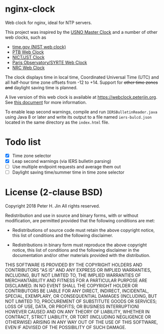 # nginx-clock

Web clock for nginx, ideal for NTP servers.

This project was inspired by the [USNO Master Clock](https://www.usno.navy.mil/USNO/time/display-clocks/simpletime)
and a number of other web clocks, such as
* [time.gov (NIST web clock)](https://www.time.gov/)
* [PTB Web Clock](https://uhr.ptb.de/)
* [NICT/JST Clock](https://www1.nict.go.jp/JST/JST_E.html)
* [Paris Observatory/SYRTE Web Clock](https://syrte.obspm.fr/cgi-bin/heure_op_js)
* [NRC Web Clock](https://www.nrc-cnrc.gc.ca/eng/services/time/web_clock.html)

The clock displays time in local time, Coordinated Universal Time \(UTC) and
all half-hour time zone offsets from -12 to +14.
Support for ~~other time zones and~~ daylight saving time is planned.

A live version of this web clock is available at https://webclock.peterjin.org.
See [this document](online-demo.md) for more information.

To enable leap second warnings, compile and run ```IERSBulletinReader.java```
using Java 8 or later and write its output to a file named ```iers-bulcd.json```
located in the same directory as the ```index.html``` file.

# Todo list

- [x] Time zone selector
- [x] Leap second warnings \(via IERS bulletin parsing)
- [ ] Use multiple endpoint requests and average them out
- [ ] Daylight saving time/summer time in time zone selector

# License \(2-clause BSD)

Copyright 2018 Peter H. Jin
All rights reserved.

Redistribution and use in source and binary forms, with or without
modification, are permitted provided that the following conditions are met:

* Redistributions of source code must retain the above copyright notice, this
  list of conditions and the following disclaimer.

* Redistributions in binary form must reproduce the above copyright notice,
  this list of conditions and the following disclaimer in the documentation
  and/or other materials provided with the distribution.

THIS SOFTWARE IS PROVIDED BY THE COPYRIGHT HOLDERS AND CONTRIBUTORS "AS IS"
AND ANY EXPRESS OR IMPLIED WARRANTIES, INCLUDING, BUT NOT LIMITED TO, THE
IMPLIED WARRANTIES OF MERCHANTABILITY AND FITNESS FOR A PARTICULAR PURPOSE ARE
DISCLAIMED. IN NO EVENT SHALL THE COPYRIGHT HOLDER OR CONTRIBUTORS BE LIABLE
FOR ANY DIRECT, INDIRECT, INCIDENTAL, SPECIAL, EXEMPLARY, OR CONSEQUENTIAL
DAMAGES (INCLUDING, BUT NOT LIMITED TO, PROCUREMENT OF SUBSTITUTE GOODS OR
SERVICES; LOSS OF USE, DATA, OR PROFITS; OR BUSINESS INTERRUPTION) HOWEVER
CAUSED AND ON ANY THEORY OF LIABILITY, WHETHER IN CONTRACT, STRICT LIABILITY,
OR TORT (INCLUDING NEGLIGENCE OR OTHERWISE) ARISING IN ANY WAY OUT OF THE USE
OF THIS SOFTWARE, EVEN IF ADVISED OF THE POSSIBILITY OF SUCH DAMAGE.
